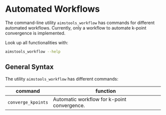 # Automated Workflows

The command-line utility `aimstools_workflow` has commands for different automated workflows. Currently, only a workflow to automate k-point convergence is implemented.

Look up all functionalities with:
```bash
aimstools_workflow --help
```

## General Syntax

The utility `aimstools_workflow` has different commands:

| command            | function                                    |
| ------------------ | ------------------------------------------- |
| `converge_kpoints` | Automatic workflow for k-point convergence. |
